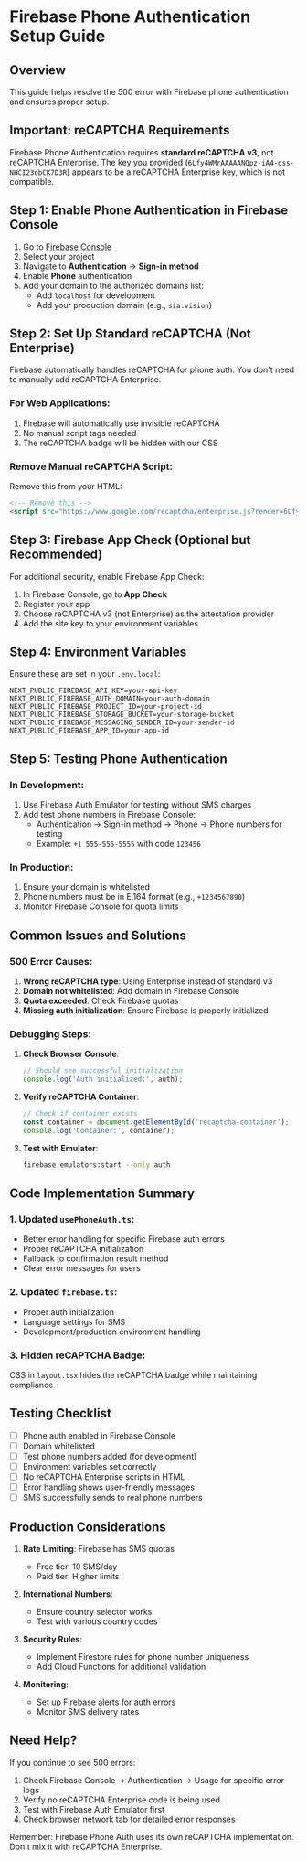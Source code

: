 # Firebase Phone Authentication Setup Guide

## Overview
This guide helps resolve the 500 error with Firebase phone authentication and ensures proper setup.

## Important: reCAPTCHA Requirements

Firebase Phone Authentication requires **standard reCAPTCHA v3**, not reCAPTCHA Enterprise. The key you provided (`6Lfy4WMrAAAAANQpz-iA4-qss-NHCI23obCK7D3R`) appears to be a reCAPTCHA Enterprise key, which is not compatible.

## Step 1: Enable Phone Authentication in Firebase Console

1. Go to [Firebase Console](https://console.firebase.google.com)
2. Select your project
3. Navigate to **Authentication** → **Sign-in method**
4. Enable **Phone** authentication
5. Add your domain to the authorized domains list:
   - Add `localhost` for development
   - Add your production domain (e.g., `sia.vision`)

## Step 2: Set Up Standard reCAPTCHA (Not Enterprise)

Firebase automatically handles reCAPTCHA for phone auth. You don't need to manually add reCAPTCHA Enterprise.

### For Web Applications:
1. Firebase will automatically use invisible reCAPTCHA
2. No manual script tags needed
3. The reCAPTCHA badge will be hidden with our CSS

### Remove Manual reCAPTCHA Script:
Remove this from your HTML:
```html
<!-- Remove this -->
<script src="https://www.google.com/recaptcha/enterprise.js?render=6Lfy4WMrAAAAANQpz-iA4-qss-NHCI23obCK7D3R"></script>
```

## Step 3: Firebase App Check (Optional but Recommended)

For additional security, enable Firebase App Check:

1. In Firebase Console, go to **App Check**
2. Register your app
3. Choose reCAPTCHA v3 (not Enterprise) as the attestation provider
4. Add the site key to your environment variables

## Step 4: Environment Variables

Ensure these are set in your `.env.local`:

```env
NEXT_PUBLIC_FIREBASE_API_KEY=your-api-key
NEXT_PUBLIC_FIREBASE_AUTH_DOMAIN=your-auth-domain
NEXT_PUBLIC_FIREBASE_PROJECT_ID=your-project-id
NEXT_PUBLIC_FIREBASE_STORAGE_BUCKET=your-storage-bucket
NEXT_PUBLIC_FIREBASE_MESSAGING_SENDER_ID=your-sender-id
NEXT_PUBLIC_FIREBASE_APP_ID=your-app-id
```

## Step 5: Testing Phone Authentication

### In Development:
1. Use Firebase Auth Emulator for testing without SMS charges
2. Add test phone numbers in Firebase Console:
   - Authentication → Sign-in method → Phone → Phone numbers for testing
   - Example: `+1 555-555-5555` with code `123456`

### In Production:
1. Ensure your domain is whitelisted
2. Phone numbers must be in E.164 format (e.g., `+1234567890`)
3. Monitor Firebase Console for quota limits

## Common Issues and Solutions

### 500 Error Causes:
1. **Wrong reCAPTCHA type**: Using Enterprise instead of standard v3
2. **Domain not whitelisted**: Add domain in Firebase Console
3. **Quota exceeded**: Check Firebase quotas
4. **Missing auth initialization**: Ensure Firebase is properly initialized

### Debugging Steps:

1. **Check Browser Console**:
   ```javascript
   // Should see successful initialization
   console.log('Auth initialized:', auth);
   ```

2. **Verify reCAPTCHA Container**:
   ```javascript
   // Check if container exists
   const container = document.getElementById('recaptcha-container');
   console.log('Container:', container);
   ```

3. **Test with Emulator**:
   ```bash
   firebase emulators:start --only auth
   ```

## Code Implementation Summary

### 1. Updated `usePhoneAuth.ts`:
- Better error handling for specific Firebase auth errors
- Proper reCAPTCHA initialization
- Fallback to confirmation result method
- Clear error messages for users

### 2. Updated `firebase.ts`:
- Proper auth initialization
- Language settings for SMS
- Development/production environment handling

### 3. Hidden reCAPTCHA Badge:
CSS in `layout.tsx` hides the reCAPTCHA badge while maintaining compliance

## Testing Checklist

- [ ] Phone auth enabled in Firebase Console
- [ ] Domain whitelisted
- [ ] Test phone numbers added (for development)
- [ ] Environment variables set correctly
- [ ] No reCAPTCHA Enterprise scripts in HTML
- [ ] Error handling shows user-friendly messages
- [ ] SMS successfully sends to real phone numbers

## Production Considerations

1. **Rate Limiting**: Firebase has SMS quotas
   - Free tier: 10 SMS/day
   - Paid tier: Higher limits

2. **International Numbers**: 
   - Ensure country selector works
   - Test with various country codes

3. **Security Rules**:
   - Implement Firestore rules for phone number uniqueness
   - Add Cloud Functions for additional validation

4. **Monitoring**:
   - Set up Firebase alerts for auth errors
   - Monitor SMS delivery rates

## Need Help?

If you continue to see 500 errors:

1. Check Firebase Console → Authentication → Usage for specific error logs
2. Verify no reCAPTCHA Enterprise code is being used
3. Test with Firebase Auth Emulator first
4. Check browser network tab for detailed error responses

Remember: Firebase Phone Auth uses its own reCAPTCHA implementation. Don't mix it with reCAPTCHA Enterprise.